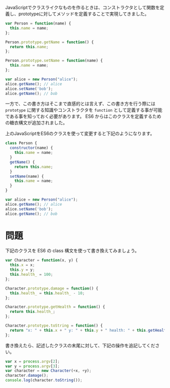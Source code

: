 JavaScriptでクラスライクなものを作るときは、コンストラクタとして関数を定義し、prototypeに対してメソッドを定義することで実現してきました。

```javascript
var Person = function(name) {
  this.name = name;
};

Person.prototype.getName = function() {
  return this.name;
};

Person.prototype.setName = function(name) {
  this.name = name;
};

var alice = new Person("alice");
alice.getName(); // alice
alice.setName('bob');
alice.getName(); // bob
```

一方で、この書き方はそこまで直感的とは言えず、この書き方を行う際には `prototype` に関する知識やコンストラクタを `function` として定義する事が可能である事を知っておく必要があります。 ES6 からはこのクラスを定義するための糖衣構文が追加されました。

上のJavaScriptをES6のクラスを使って変更すると下記のようになります。

```javascript
class Person {
  constructor(name) {
    this.name = name;
  }
  getName() {
    return this.name;
  }
  setName(name) {
    this.name = name;
  }
}

var alice = new Person("alice");
alice.getName(); // alice
alice.setName('bob');
alice.getName(); // bob
```

# 問題

下記のクラスを ES6 の class 構文を使って書き換えてみましょう。

```javascript
var Character = function(x, y) {
  this.x = x;
  this.y = y;
  this.health_ = 100;
};

Character.prototype.damage = function() {
  this.health_ = this.health_ - 10;
};

Character.prototype.getHealth = function() {
  return this.health_;
};

Character.prototype.toString = function() {
  return "x: " + this.x + " y: " + this.y + " health: " + this.getHealth();
};
```

書き換えたら、記述したクラスの末尾に対して、下記の操作を追記してください。

```javascript
var x = process.argv[2];
var y = process.argv[3];
var character = new Character(+x, +y);
character.damage();
console.log(character.toString());
```


